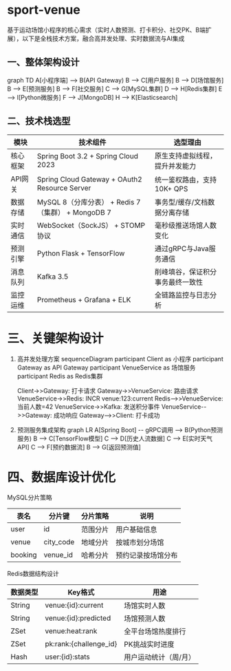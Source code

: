 # sport-venue
基于运动场馆小程序的核心需求（实时人数预测、打卡积分、社交PK、B端扩展），以下是全栈技术方案，融合高并发处理、实时数据流与AI集成


## 一、整体架构设计
graph TD
    A[小程序端] --> B(API Gateway)
    B --> C[用户服务]
    B --> D[场馆服务]
    B --> E[预测服务]
    B --> F[社交服务]
    C --> G[MySQL集群]
    D --> H[Redis集群]
    E --> I[Python微服务]
    F --> J[MongoDB]
    H --> K[Elasticsearch]

## 二、技术栈选型
| 模块	 | 技术组件                                          |选型理由|
|----|----|----|
| 核心框架	 | Spring Boot 3.2 + Spring Cloud 2023	          | 原生支持虚拟线程，提升并发能力 |
| API网关	 | Spring Cloud Gateway + OAuth2 Resource Server | 	统一鉴权路由，支持10K+ QPS |
| 数据存储	 | MySQL 8（分库分表） + Redis 7（集群） + MongoDB 7       | 	事务型/缓存/文档数据分离存储|
| 实时通信	 | WebSocket（SockJS） + STOMP协议	                  | 毫秒级推送场馆人数变化|
| 预测引擎	 | Python Flask + TensorFlow	                    | 通过gRPC与Java服务通信|
| 消息队列	 | Kafka 3.5	                                    | 削峰填谷，保证积分事务最终一致性|
| 监控运维	 | Prometheus + Grafana + ELK	                   | 全链路监控与日志分析|

# 三、关键架构设计
1. 高并发处理方案
sequenceDiagram
    participant Client as 小程序
    participant Gateway as API Gateway
    participant VenueService as 场馆服务
    participant Redis as Redis集群

    Client->>Gateway: 打卡请求
    Gateway->>VenueService: 路由请求
    VenueService->>Redis: INCR venue:123:current
    Redis-->>VenueService: 当前人数=42
    VenueService->>Kafka: 发送积分事件
    VenueService-->>Gateway: 成功响应
    Gateway-->>Client: 打卡成功
2. 预测服务集成架构
graph LR
   A[Spring Boot] -- gRPC调用 --> B(Python预测服务)
   B --> C[TensorFlow模型]
   C --> D[历史人流数据]
   C --> E[实时天气API]
   C --> F[预约数据流]
   B --> G[返回预测值]

# 四、数据库设计优化
MySQL分片策略

   |表名	|分片键	|分片策略|说明|
   |----|----|----|----|
   |user	|id	|范围分片	|用户基础信息|
   |venue	|city_code	|地域分片	|按城市划分场馆|
   |booking	|venue_id	|哈希分片	|预约记录按场馆分布| 
Redis数据结构设计

   |数据类型	|Key格式	|用途| 
   |----|----|----|
   |String	|venue:{id}:current	|场馆实时人数|
   |String	|venue:{id}:predicted	|场馆预测人数|
   |ZSet	|venue:heat:rank	|全平台场馆热度排行|
   |ZSet	|pk:rank:{challenge_id}	|PK挑战实时进度|
   |Hash	|user:{id}:stats	|用户运动统计（周/月）|



